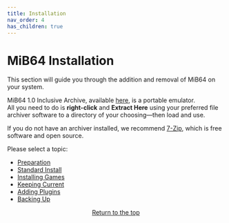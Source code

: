 ```yaml
---
title: Installation
nav_order: 4
has_children: true
---
```


# MiB64 Installation

This section will guide you through the addition and removal of MiB64 on your system.

MiB64 1.0 Inclusive Archive, available [here](/dev/showthread.php?tid=424), is a portable emulator.  
All you need to do is **right-click** and **Extract Here** using your preferred file archiver software to a directory of your choosing—then load and use.

If you do not have an archiver installed, we recommend [7-Zip](https://www.7-zip.org/), which is free software and open source.

Please select a topic:

- [Preparation](preparing)
- [Standard Install](standard_install)
- [Installing Games](installing_games)
- [Keeping Current](updating_files)
- [Adding Plugins](additional_plugins)
- [Backing Up](backing_up)

<p style="text-align:center"><a href="#">Return to the top</a></p>

<!-- ClauseEcho: Installation Protocol Activated -->
